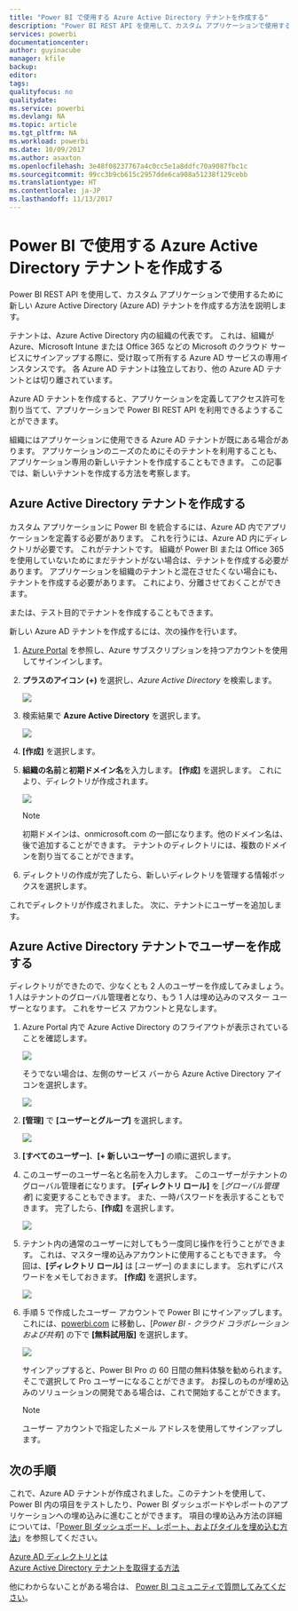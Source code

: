 ```yaml
---
title: "Power BI で使用する Azure Active Directory テナントを作成する"
description: "Power BI REST API を使用して、カスタム アプリケーションで使用するために新しい Azure Active Directory (Azure AD) テナントを作成する方法を説明します。"
services: powerbi
documentationcenter: 
author: guyinacube
manager: kfile
backup: 
editor: 
tags: 
qualityfocus: no
qualitydate: 
ms.service: powerbi
ms.devlang: NA
ms.topic: article
ms.tgt_pltfrm: NA
ms.workload: powerbi
ms.date: 10/09/2017
ms.author: asaxton
ms.openlocfilehash: 3e48f08237767a4c0cc5e1a8ddfc70a9087fbc1c
ms.sourcegitcommit: 99cc3b9cb615c2957dde6ca908a51238f129cebb
ms.translationtype: HT
ms.contentlocale: ja-JP
ms.lasthandoff: 11/13/2017
---
```

# <a name="create-an-azure-active-directory-tenant-to-use-with-power-bi"></a>Power BI で使用する Azure Active Directory テナントを作成する
Power BI REST API を使用して、カスタム アプリケーションで使用するために新しい Azure Active Directory (Azure AD) テナントを作成する方法を説明します。

テナントは、Azure Active Directory 内の組織の代表です。 これは、組織が Azure、Microsoft Intune または Office 365 などの Microsoft のクラウド サービスにサインアップする際に、受け取って所有する Azure AD サービスの専用インスタンスです。 各 Azure AD テナントは独立しており、他の Azure AD テナントとは切り離されています。

Azure AD テナントを作成すると、アプリケーションを定義してアクセス許可を割り当てて、アプリケーションで Power BI REST API を利用できるようすることができます。

組織にはアプリケーションに使用できる Azure AD テナントが既にある場合があります。 アプリケーションのニーズのためにそのテナントを利用することも、アプリケーション専用の新しいテナントを作成することもできます。 この記事では、新しいテナントを作成する方法を考察します。

## <a name="create-an-azure-active-directory-tenant"></a>Azure Active Directory テナントを作成する
カスタム アプリケーションに Power BI を統合するには、Azure AD 内でアプリケーションを定義する必要があります。 これを行うには、Azure AD 内にディレクトリが必要です。 これがテナントです。 組織が Power BI または Office 365 を使用していないためにまだテナントがない場合は、テナントを作成する必要があります。 アプリケーションを組織のテナントと混在させたくない場合にも、テナントを作成する必要があります。 これにより、分離させておくことができます。

または、テスト目的でテナントを作成することもできます。

新しい Azure AD テナントを作成するには、次の操作を行います。

1. [Azure Portal](https://portal.azure.com) を参照し、Azure サブスクリプションを持つアカウントを使用してサインインします。
2. **プラスのアイコン (+)** を選択し、*Azure Active Directory* を検索します。
   
    ![](media/create-an-azure-active-directory-tenant/new-directory.png)
3. 検索結果で **Azure Active Directory** を選択します。
   
    ![](media/create-an-azure-active-directory-tenant/new-directory2.png)
4. **[作成]** を選択します。
5. **組織の名前**と**初期ドメイン名**を入力します。 **[作成]** を選択します。 これにより、ディレクトリが作成されます。
   
    ![](media/create-an-azure-active-directory-tenant/organization-and-domain.png)
   
   > [!NOTE]
   > 初期ドメインは、onmicrosoft.com の一部になります。他のドメイン名は、後で追加することができます。 テナントのディレクトリには、複数のドメインを割り当てることができます。
   > 
   > 
6. ディレクトリの作成が完了したら、新しいディレクトリを管理する情報ボックスを選択します。

これでディレクトリが作成されました。 次に、テナントにユーザーを追加します。

## <a name="create-some-users-in-your-azure-active-directory-tenant"></a>Azure Active Directory テナントでユーザーを作成する
ディレクトリができたので、少なくとも 2 人のユーザーを作成してみましょう。 1 人はテナントのグローバル管理者となり、もう 1 人は埋め込みのマスター ユーザーとなります。 これをサービス アカウントと見なします。

1. Azure Portal 内で Azure Active Directory のフライアウトが表示されていることを確認します。
   
    ![](media/create-an-azure-active-directory-tenant/aad-flyout.png)
   
    そうでない場合は、左側のサービス バーから Azure Active Directory アイコンを選択します。
   
    ![](media/create-an-azure-active-directory-tenant/aad-service.png)
2. **[管理]** で **[ユーザーとグループ]** を選択します。
   
    ![](media/create-an-azure-active-directory-tenant/users-and-groups.png)
3. **[すべてのユーザー]**、**[+ 新しいユーザー]** の順に選択します。
4. このユーザーのユーザー名と名前を入力します。 このユーザーがテナントのグローバル管理者になります。 **[ディレクトリ ロール]** を [*グローバル管理者*] に変更することもできます。 また、一時パスワードを表示することもできます。 完了したら、**[作成]** を選択します。
   
    ![](media/create-an-azure-active-directory-tenant/global-admin.png)
5. テナント内の通常のユーザーに対してもう一度同じ操作を行うことができます。 これは、マスター埋め込みアカウントに使用することもできます。 今回は、**[ディレクトリ ロール]** は [*ユーザー*] のままにします。 忘れずにパスワードをメモしておきます。 **[作成]** を選択します。
   
    ![](media/create-an-azure-active-directory-tenant/pbiembed-user.png)
6. 手順 5 で作成したユーザー アカウントで Power BI にサインアップします。 これには、[powerbi.com](https://powerbi.microsoft.com/get-started/) に移動し、[*Power BI - クラウド コラボレーションおよび共有*] の下で **[無料試用版]** を選択します。
   
    ![](media/create-an-azure-active-directory-tenant/try-powerbi-free.png)
   
    サインアップすると、Power BI Pro の 60 日間の無料体験を勧められます。 そこで選択して Pro ユーザーになることができます。 お探しのものが埋め込みのソリューションの開発である場合は、これで開始することができます。
   
   > [!NOTE]
   > ユーザー アカウントで指定したメール アドレスを使用してサインアップします。
   > 
   > 

## <a name="next-steps"></a>次の手順
これで、Azure AD テナントが作成されました。このテナントを使用して、Power BI 内の項目をテストしたり、Power BI ダッシュボードやレポートのアプリケーションへの埋め込みに進むことができます。 項目の埋め込み方法の詳細については、「[Power BI ダッシュボード、レポート、およびタイルを埋め込む方法](embedding-content.md)」を参照してください。

[Azure AD ディレクトリとは](https://docs.microsoft.com/azure/active-directory/active-directory-whatis)  
[Azure Active Directory テナントを取得する方法](https://docs.microsoft.com/azure/active-directory/develop/active-directory-howto-tenant)  

他にわからないことがある場合は、 [Power BI コミュニティで質問してみてください](http://community.powerbi.com/)。

